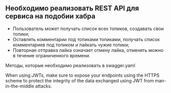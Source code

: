 ## Необходимо реализовать REST API для сервиса на подобии хабра

* Пользователь может получать список всех топиков, создавать свои топики;
* Оставлять комментарии под топиками топиками, получать список комментариев под топиком и лайкать чужие топики;
* Повторная отправка лайка означает отмену лайка, отменять можно в течение ограниченного времени.

Методы, которые необходимо реализовать в swagger.yaml

When using JWTs, make sure to expose your endpoints using the HTTPS scheme to protect the integrity of the data exchanged using JWT from man-in-the-middle attacks.